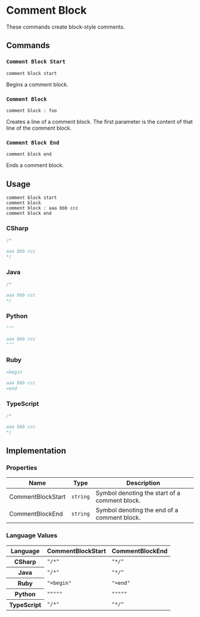 # Comment Block

These commands create block-style comments.

## Commands

### `Comment Block Start`

`comment block start`

Begins a comment block.

### `Comment Block`

`comment block : foo`

Creates a line of a comment block. The first parameter is the content of that line of the comment block.

### `Comment Block End`

`comment block end`

Ends a comment block.

## Usage

```
comment block start
comment block
comment block : aaa bbb ccc
comment block end
```

### CSharp

```csharp
/*

aaa bbb ccc
*/
```

### Java

```java
/*

aaa bbb ccc
*/
```

### Python

```python
"""

aaa bbb ccc
"""
```

### Ruby

```ruby
=begin

aaa bbb ccc
=end
```

### TypeScript

```typescript
/*

aaa bbb ccc
*/
```

## Implementation

### Properties

<table>
    <thead>
        <th>Name</th>
        <th>Type</th>
        <th>Description</th>
    </thead>
    <tbody>
        <tr>
            <td>CommentBlockStart</td>
            <td><code>string</code></td>
            <td>Symbol denoting the start of a comment block.</td>
        </tr>
        <tr>
            <td>CommentBlockEnd</td>
            <td><code>string</code></td>
            <td>Symbol denoting the end of a comment block.</td>
        </tr>
    </tbody>
</table>

### Language Values

<table>
    <thead>
        <th>Language</th>
        <th>CommentBlockStart</th>
        <th>CommentBlockEnd</th>
    </thead>
    <tbody>
        <tr>
            <th>CSharp</th>
            <td><code>"/*"</code></td>
            <td><code>"*/"</code></td>
        </tr>
        <tr>
            <th>Java</th>
           <td><code>"/*"</code></td>
            <td><code>"*/"</code></td>
        </tr>
        <tr>
            <th>Ruby</th>
            <td><code>"=begin"</code></td>
            <td><code>"=end"</code></td>
        </tr>
        <tr>
            <th>Python</th>
            <td><code>"""""</code></td>
            <td><code>"""""</code></td>
        </tr>
        <tr>
            <th>TypeScript</th>
            <td><code>"/*"</code></td>
            <td><code>"*/"</code></td>
        </tr>
    </tbody>
</table>
